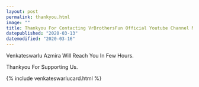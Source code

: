 ```yaml
---
layout: post
permalink: thankyou.html
image: ""
title: Thankyou For Contacting VrBrothersFun Official Youtube Channel Member.
datepublished: "2020-03-13"
datemodified: "2020-03-16"
---
```


<div class="w3-container w3-content">
<p class="w3-large">Venkateswarlu Azmira Will Reach You In Few Hours.</p>

<p class="w3-large">Thankyou For Supporting Us.</p>

</div>

{% include venkateswarlucard.html %}
